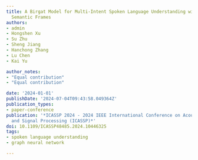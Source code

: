 ```yaml
---
title: A Birgat Model for Multi-Intent Spoken Language Understanding with Hierarchical
  Semantic Frames
authors:
- admin
- Hongshen Xu
- Su Zhu
- Sheng Jiang
- Hanchong Zhang
- Lu Chen
- Kai Yu

author_notes:
- "Equal contribution"
- "Equal contribution"

date: '2024-01-01'
publishDate: '2024-07-04T09:43:58.049364Z'
publication_types:
- paper-conference
publication: '*ICASSP 2024 - 2024 IEEE International Conference on Acoustics, Speech
  and Signal Processing (ICASSP)*'
doi: 10.1109/ICASSP48485.2024.10446325
tags:
- spoken language understanding
- graph neural network

---
```

